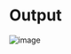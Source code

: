 # Output

![image](https://github.com/user-attachments/assets/46f54bfb-1ae2-4e85-8dd2-e1f0856ff841)
